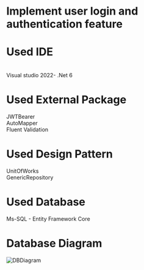 # Implement user login and authentication feature
# Used IDE
<br/>
Visual studio 2022- .Net 6

# Used External Package
  JWTBearer<br/>
  AutoMapper<br/>
  Fluent Validation<br/>
  
# Used Design Pattern
  UnitOfWorks<br/>
  GenericRepository<br/>
  
# Used Database<br/>
  Ms-SQL - Entity Framework Core

# Database Diagram

![DBDiagram](https://user-images.githubusercontent.com/58319579/159135020-da9d1265-d765-4353-83d0-da381c697d7f.png)

  
